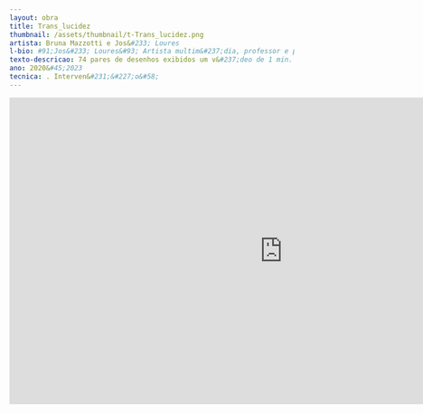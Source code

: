 ```yaml
---
layout: obra
title: Trans_lucidez
thumbnail: /assets/thumbnail/t-Trans_lucidez.png
artista: Bruna Mazzotti e Jos&#233; Loures
l-bio: #91;Jos&#233; Loures&#93; Artista multim&#237;dia, professor e produtor cultural. Doutor em Artes pela Universidade de Bras&#237;lia &#40;UnB&#41;. Mestre em Arte e Cultura Visual pela Universidade Federal de Goiás &#40;UFG&#41;. Pesquisador no Coletivo Interdisciplinar de Pesquisa em Games &#40;CIPEG&#41; e Comunidades Virtuais &#40;IFBaiano&#41;. Trabalha na linguagem da arte computacional, histórias em quadrinhos, webarte, fake arte e gamearte. Tamb&#233;m pesquisa sobre transhumanismo, videogames, jogos de tabuleiro, cibercultura, sexualidade e práticas divinatórias. &#91;Bruna Mazzotti&#93; Artista visual e arte educadora. Doutoranda em Arte e Cultura Visual &#40;UFG&#41;. Possui Mestrado em Artes Visuais &#40;UFRJ&#41;; &#233; especialista em Ensino de Artes Visuais &#40;Col&#233;gio Pedro II&#41;; e &#233; licenciada em Artes Visuais &#40;UFAM&#41;. Atua na área de Po&#233;ticas Visuais com &#234;nfase em&#58; performance arte, instala&#231;&#227;o, interven&#231;&#227;o, escrita aliada ao Tarô e proposi&#231;&#245;es colaborativas&#47;participativas para expandir lugares de enuncia&#231;&#227;o. Vinculada ao Comit&#234; de Po&#233;ticas Art&#237;sticas da Associa&#231;&#227;o Nacional de Pesquisadores em Artes Plásticas &#40;CPA&#47;ANPAP&#41;. Integrante do Núcleo de Práticas Art&#237;sticas Autobiográficas &#40;NuPAA&#47;FAV&#47;UFG&#47;CNPq&#41; na linha Materialidades e Imaterialidades Auto&#47;Biográficas nas po&#233;ticas art&#237;sticas e Processos de cria&#231;&#227;o.
texto-descricao: 74 pares de desenhos exibidos um v&#237;deo de 1 min. e 13 seg.
ano: 2020&#45;2023
tecnica: . Interven&#231;&#227;o&#58;
---
```

<iframe width="966" height="543" src="https://www.youtube.com/embed/FTCfs5oo4gE" title="" frameborder="0" allow="accelerometer; autoplay; clipboard-write; encrypted-media; gyroscope; picture-in-picture; web-share" allowfullscreen></iframe>
